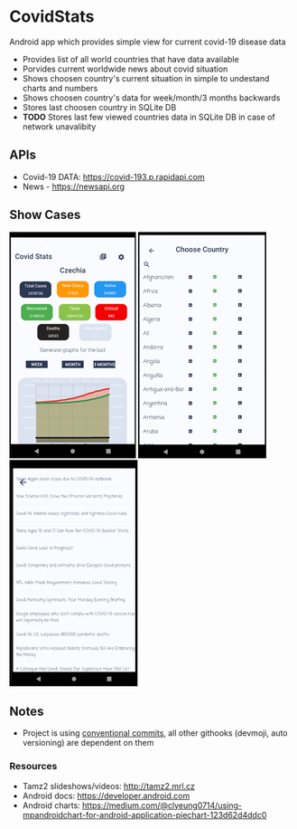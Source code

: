 # CovidStats

 Android app which provides simple view for current covid-19 disease data

- Provides list of all world countries that have data available
- Porvides current worldwide news about covid situation
- Shows choosen country's current situation in simple to undestand charts and numbers 
- Shows choosen country's data for week/month/3 months backwards 
- Stores last choosen country in SQLite DB
- **TODO** Stores last few viewed countries data in SQLite DB in case of network unavalibity

## APIs

- Covid-19 DATA: https://covid-193.p.rapidapi.com
- News - https://newsapi.org

## Show Cases
![Homepage](screenshots/screen-main.png "Main Activity")
![Settings](screenshots/screen-settings.png "Settings Activity")
![News](screenshots/screen-news.png "News Activity")

## Notes

- Project is using [conventional commits](https://www.conventionalcommits.org/en/v1.0.0/), all other githooks (devmoji, auto versioning) are dependent on them

### Resources

- Tamz2 slideshows/videos: http://tamz2.mrl.cz
- Android docs: https://developer.android.com
- Android charts: https://medium.com/@clyeung0714/using-mpandroidchart-for-android-application-piechart-123d62d4ddc0
